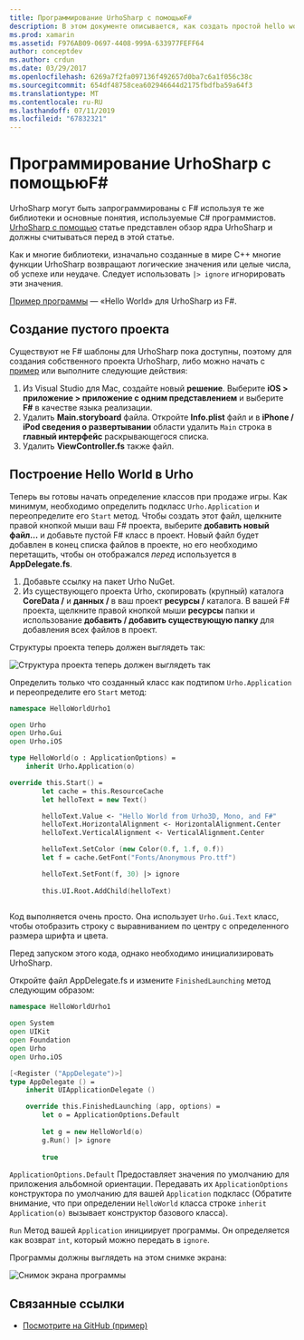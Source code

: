 ```yaml
---
title: Программирование UrhoSharp с помощьюF#
description: В этом документе описывается, как создать простой hello world UrhoSharp приложения с помощью F# в Visual Studio для Mac.
ms.prod: xamarin
ms.assetid: F976AB09-0697-4408-999A-633977FEFF64
author: conceptdev
ms.author: crdun
ms.date: 03/29/2017
ms.openlocfilehash: 6269a7f2fa097136f492657d0ba7c6a1f056c38c
ms.sourcegitcommit: 654df48758cea602946644d2175fbdfba59a64f3
ms.translationtype: MT
ms.contentlocale: ru-RU
ms.lasthandoff: 07/11/2019
ms.locfileid: "67832321"
---
```

# <a name="programming-urhosharp-with-f"></a>Программирование UrhoSharp с помощьюF#

UrhoSharp могут быть запрограммированы с F# используя те же библиотеки и основные понятия, используемые C# программистов. [UrhoSharp с помощью](~/graphics-games/urhosharp/using.md) статье представлен обзор ядра UrhoSharp и должны считываться перед в этой статье.

Как и многие библиотеки, изначально созданные в мире C++ многие функции UrhoSharp возвращают логические значения или целые числа, об успехе или неудаче. Следует использовать `|> ignore` игнорировать эти значения.

[Пример программы](https://github.com/xamarin/recipes/tree/master/Recipes/cross-platform/urho/urho-fsharp/HelloWorldUrhoFsharp) — «Hello World» для UrhoSharp из F#.

## <a name="creating-an-empty-project"></a>Создание пустого проекта

Существуют не F# шаблоны для UrhoSharp пока доступны, поэтому для создания собственного проекта UrhoSharp, либо можно начать с [пример](https://github.com/xamarin/recipes/tree/master/Recipes/cross-platform/urho/urho-fsharp/HelloWorldUrhoFsharp) или выполните следующие действия:

1. Из Visual Studio для Mac, создайте новый **решение**. Выберите **iOS > приложение > приложение с одним представлением** и выберите **F#** в качестве языка реализации. 
1. Удалить **Main.storyboard** файла. Откройте **Info.plist** файл и в **iPhone / iPod сведения о развертывании** области удалить `Main` строка в **главный интерфейс** раскрывающегося списка.
1. Удалить **ViewController.fs** также файл.

## <a name="building-hello-world-in-urho"></a>Построение Hello World в Urho

Теперь вы готовы начать определение классов при продаже игры. Как минимум, необходимо определить подкласс `Urho.Application` и переопределите его `Start` метод. Чтобы создать этот файл, щелкните правой кнопкой мыши ваш F# проекта, выберите **добавить новый файл...**  и добавьте пустой F# класс в проект. Новый файл будет добавлен в конец списка файлов в проекте, но его необходимо перетащить, чтобы он отображался *перед* используется в **AppDelegate.fs**.

1. Добавьте ссылку на пакет Urho NuGet.
1. Из существующего проекта Urho, скопировать (крупный) каталога **CoreData /** и **данных /** в ваш проект **ресурсы /** каталога. В вашей F# проекта, щелкните правой кнопкой мыши **ресурсы** папки и использование **добавить / добавить существующую папку** для добавления всех файлов в проект.

Структуры проекта теперь должен выглядеть так:

![](fsharp-images/solutionpane.png "Структура проекта теперь должен выглядеть так")

Определить только что созданный класс как подтипом `Urho.Application` и переопределите его `Start` метод:

```fsharp
namespace HelloWorldUrho1

open Urho
open Urho.Gui
open Urho.iOS

type HelloWorld(o : ApplicationOptions) =
    inherit Urho.Application(o) 

override this.Start() = 
        let cache = this.ResourceCache
        let helloText = new Text()

        helloText.Value <- "Hello World from Urho3D, Mono, and F#"
        helloText.HorizontalAlignment <- HorizontalAlignment.Center
        helloText.VerticalAlignment <- VerticalAlignment.Center

        helloText.SetColor (new Color(0.f, 1.f, 0.f))
        let f = cache.GetFont("Fonts/Anonymous Pro.ttf")

        helloText.SetFont(f, 30) |> ignore
                  
        this.UI.Root.AddChild(helloText)
            
```

Код выполняется очень просто. Она использует `Urho.Gui.Text` класс, чтобы отобразить строку с выравниванием по центру с определенного размера шрифта и цвета. 

Перед запуском этого кода, однако необходимо инициализировать UrhoSharp. 

Откройте файл AppDelegate.fs и измените `FinishedLaunching` метод следующим образом:

```fsharp
namespace HelloWorldUrho1

open System
open UIKit
open Foundation
open Urho
open Urho.iOS

[<Register ("AppDelegate")>]
type AppDelegate () =
    inherit UIApplicationDelegate ()

    override this.FinishedLaunching (app, options) =
        let o = ApplicationOptions.Default
     
        let g = new HelloWorld(o)
        g.Run() |> ignore
       
        true
```

`ApplicationOptions.Default` Предоставляет значения по умолчанию для приложения альбомной ориентации. Передавать их `ApplicationOptions` конструктора по умолчанию для вашей `Application` подкласс (Обратите внимание, что при определении `HelloWorld` класса строке `inherit Application(o)` вызывает конструктор базового класса).

`Run` Метод вашей `Application` инициирует программы. Он определяется как возврат `int`, который можно передать в `ignore`.

Программы должны выглядеть на этом снимке экрана:

![Снимок экрана программы](fsharp-images/helloworldfsharp.png)

## <a name="related-links"></a>Связанные ссылки

- [Посмотрите на GitHub (пример)](https://github.com/xamarin/recipes/tree/master/Recipes/cross-platform/urho/urho-fsharp/HelloWorldUrhoFsharp)
